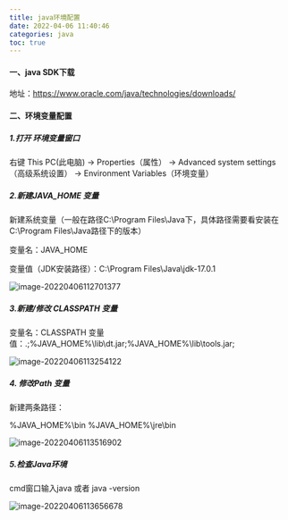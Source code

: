 ```yaml
---
title: java环境配置
date: 2022-04-06 11:40:46
categories: java
toc: true
---
```


#### 一、java SDK下载

地址：https://www.oracle.com/java/technologies/downloads/

#### 二、环境变量配置

##### 1.打开 环境变量窗口

右键 This PC(此电脑) -> Properties（属性） -> Advanced system settings（高级系统设置） -> Environment Variables（环境变量）

<!--more-->

##### 2.新建JAVA_HOME 变量

新建系统变量（一般在路径C:\Program Files\Java下，具体路径需要看安装在C:\Program Files\Java路径下的版本）

变量名：JAVA_HOME

变量值（JDK安装路径）：C:\Program Files\Java\jdk-17.0.1

![image-20220406112701377](http://image.blog.cdzq.ltd/image-20220406112701377.png)

##### 3.新建/修改 CLASSPATH 变量

变量名：CLASSPATH
变量值：.;%JAVA_HOME%\lib\dt.jar;%JAVA_HOME%\lib\tools.jar;

![image-20220406113254122](http://image.blog.cdzq.ltd/image-20220406113254122.png)

##### 4. 修改Path 变量

新建两条路径：

%JAVA_HOME%\bin
%JAVA_HOME%\jre\bin

![image-20220406113516902](http://image.blog.cdzq.ltd/image-20220406113516902.png)

##### 5.检查Java环境

cmd窗口输入java 或者 java -version

![image-20220406113656678](http://image.blog.cdzq.ltd/image-20220406113656678.png)
